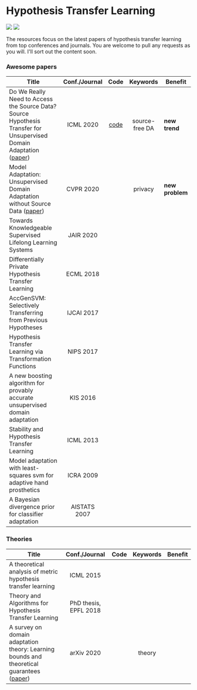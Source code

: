 # Hypothesis Transfer Learning

[![](https://img.shields.io/badge/license-MIT-brightgreen.svg?style=flat-square)](LICENSE)
[![](https://img.shields.io/github/last-commit/chamwen/Hypothesis-Transfer-Learning)](https://github.com/chamwen/Hypothesis-Transfer-Learning/commits/master)

The resources focus on the latest papers of hypothesis transfer learning from top conferences and journals. You are welcome to pull any requests as you will. I'll sort out the content soon.

### Awesome papers

| Title | Conf./Journal | Code | Keywords | Benefit |
| ----  | :--: | :--: | :--: | ---- |
|Do We Really Need to Access the Source Data? Source Hypothesis Transfer for Unsupervised Domain Adaptation ([paper](https://arxiv.org/abs/2002.08546))|ICML 2020|[code](https://github.com/tim-learn/SHOT)|source-free DA |**new trend**|
|Model Adaptation: Unsupervised Domain Adaptation without Source Data ([paper](https://openaccess.thecvf.com/content_CVPR_2020/papers/Li_Model_Adaptation_Unsupervised_Domain_Adaptation_Without_Source_Data_CVPR_2020_paper.pdf))|CVPR 2020||privacy|**new problem**|
|Towards Knowledgeable Supervised Lifelong Learning Systems|JAIR 2020||||
|Differentially Private Hypothesis Transfer Learning|ECML 2018||||
|AccGenSVM: Selectively Transferring from Previous Hypotheses|IJCAI 2017||||
|Hypothesis Transfer Learning via Transformation Functions|NIPS 2017||||
|A new boosting algorithm for provably accurate unsupervised domain adaptation|KIS 2016||||
|Stability and Hypothesis Transfer Learning|ICML 2013||||
|Model adaptation with least-squares svm for adaptive hand prosthetics|ICRA 2009||||
|A Bayesian divergence prior for classifier adaptation|AISTATS 2007||||

### Theories

| Title | Conf./Journal | Code | Keywords | Benefit |
| ----  | :--: | :--: | :--: | ---- |
|A theoretical analysis of metric hypothesis transfer learning|ICML 2015||||
|Theory and Algorithms for Hypothesis Transfer Learning|PhD thesis, EPFL 2018||||
|A survey on domain adaptation theory: Learning bounds and theoretical guarantees ([paper](https://arxiv.org/pdf/2004.11829.pdf))|arXiv 2020||theory||

